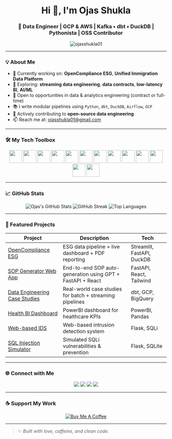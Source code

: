 <h1 align="center">Hi 👋, I'm Ojas Shukla</h1>
<h3 align="center">🚀 Data Engineer | GCP & AWS | Kafka • dbt • DuckDB | Pythonista | OSS Contributor</h3>

<p align="center">
  <img src="https://komarev.com/ghpvc/?username=ojasshukla01&label=Profile%20views&color=0e75b6&style=flat" alt="ojasshukla01" />
</p>

---

### 💡 About Me

- 🔭 Currently working on: **OpenCompliance ESG**, **Unified Immigration Data Platform**
- 🧪 Exploring: **streaming data engineering**, **data contracts**, **low-latency BI**, **AI/ML**
- 💼 Open to opportunities in data & analytics engineering (contract or full-time)
- 📚 I write modular pipelines using `Python`, `dbt`, `DuckDB`, `Airflow`, `GCP`
- 🎯 Actively contributing to **open-source data engineering**
- 📫 Reach me at: ojasshukla01@gmail.com

---

### 🛠️ My Tech Toolbox

<p align="center">
  <img src="https://cdn.jsdelivr.net/gh/devicons/devicon/icons/python/python-original.svg" width="40"/>
  <img src="https://cdn.jsdelivr.net/gh/devicons/devicon/icons/googlecloud/googlecloud-original.svg" width="40"/>
  <img src="https://cdn.jsdelivr.net/gh/devicons/devicon/icons/amazonwebservices/amazonwebservices-original.svg" width="40"/>
  <img src="https://cdn.jsdelivr.net/gh/devicons/devicon/icons/docker/docker-original.svg" width="40"/>
  <img src="https://cdn.jsdelivr.net/gh/devicons/devicon/icons/bash/bash-original.svg" width="40"/>
  <img src="https://cdn.jsdelivr.net/gh/devicons/devicon/icons/git/git-original.svg" width="40"/>
  <img src="https://cdn.jsdelivr.net/gh/devicons/devicon/icons/postgresql/postgresql-original.svg" width="40"/>
  <img src="https://cdn.jsdelivr.net/gh/devicons/devicon/icons/mysql/mysql-original.svg" width="40"/>
  <img src="https://cdn.jsdelivr.net/gh/devicons/devicon/icons/mongodb/mongodb-original.svg" width="40"/>
  <img src="https://cdn.jsdelivr.net/gh/devicons/devicon/icons/fastapi/fastapi-original.svg" width="40"/>
  <img src="https://cdn.jsdelivr.net/gh/devicons/devicon/icons/javascript/javascript-original.svg" width="40"/>
  <img src="https://cdn.jsdelivr.net/gh/devicons/devicon/icons/html5/html5-original.svg" width="40"/>
  <img src="https://cdn.jsdelivr.net/gh/devicons/devicon/icons/css3/css3-original.svg" width="40"/>
</p>

---

### 📈 GitHub Stats

<p align="center">
  <img src="https://github-readme-stats.vercel.app/api?username=ojasshukla01&show_icons=true&theme=radical" alt="Ojas's GitHub Stats" />
  <img src="https://github-readme-streak-stats.herokuapp.com/?user=ojasshukla01&theme=radical" alt="GitHub Streak" />
  <img src="https://github-readme-stats.vercel.app/api/top-langs/?username=ojasshukla01&layout=compact&theme=radical" alt="Top Languages" />
</p>

---

### 🧠 Featured Projects

| Project | Description | Tech |
|--------|-------------|------|
| [OpenCompliance ESG](https://github.com/ojasshukla01/opencompliance-esg) | ESG data pipeline + live dashboard + PDF reporting | Streamlit, FastAPI, DuckDB |
| [SOP Generator Web App](https://github.com/ojasshukla01/sop-generator-frontend) | End-to-end SOP auto-generation using GPT + FastAPI + React | FastAPI, React, Tailwind |
| [Data Engineering Case Studies](https://github.com/ojasshukla01/data-engineering-case-studies) | Real-world case studies for batch + streaming pipelines | dbt, GCP, BigQuery |
| [Health BI Dashboard](https://github.com/ojasshukla01/health-analytics-bi-dashboard) | PowerBI dashboard for healthcare KPIs | PowerBI, Pandas |
| [Web-based IDS](https://github.com/ojasshukla01/web-bases-analysis-intrusion-detection-system) | Web-based intrusion detection system | Flask, SQLi |
| [SQL Injection Simulator](https://github.com/ojasshukla01/sql-injection) | Simulated SQLi vulnerabilities & prevention | Flask, SQLite |

---

### 🌐 Connect with Me

<p align="center">
  <a href="https://www.linkedin.com/in/ojasshukla01"><img src="https://img.shields.io/badge/-LinkedIn-0077B5?style=for-the-badge&logo=linkedin&logoColor=white"/></a>
  <a href="mailto:ojasshukla01@gmail.com"><img src="https://img.shields.io/badge/-Gmail-D14836?style=for-the-badge&logo=gmail&logoColor=white"/></a>
  <a href="https://instagram.com/ojas_shukla"><img src="https://img.shields.io/badge/-Instagram-E4405F?style=for-the-badge&logo=instagram&logoColor=white"/></a>
  <a href="https://github.com/ojasshukla01?tab=repositories"><img src="https://img.shields.io/badge/-GitHub-181717?style=for-the-badge&logo=github&logoColor=white"/></a>
</p>

---

### ☕ Support My Work

<p align="center">
  <a href="https://www.buymeacoffee.com/ojasshukla" target="_blank">
    <img src="https://img.shields.io/badge/-Buy%20me%20a%20coffee-ea4aaa?style=for-the-badge&logo=buy-me-a-coffee&logoColor=white" alt="Buy Me A Coffee"/>
  </a>
</p>

---

> ✨ *Built with love, caffeine, and clean code.*
